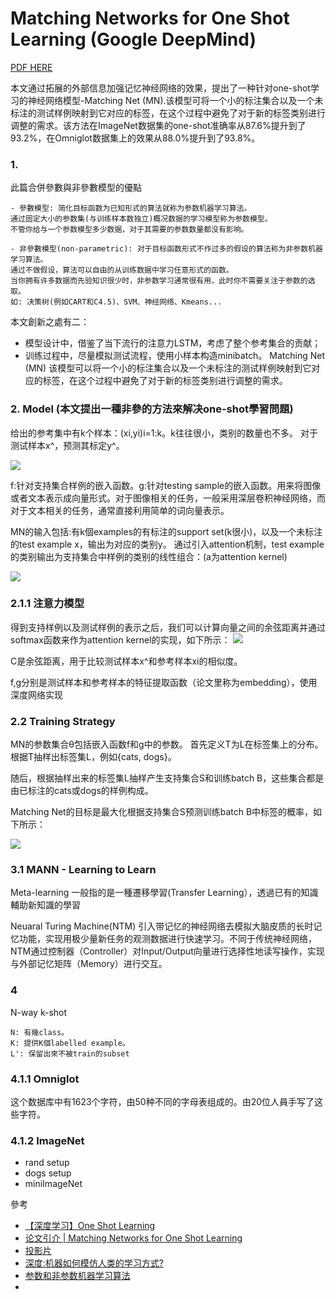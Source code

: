 # Matching Networks for One Shot Learning (Google DeepMind)
[PDF HERE](https://arxiv.org/pdf/1606.04080.pdf)

本文通过拓展的外部信息加强记忆神经网络的效果，提出了一种针对one-shot学习的神经网络模型-Matching Net (MN).该模型可将一个小的标注集合以及一个未标注的测试样例映射到它对应的标签，在这个过程中避免了对于新的标签类别进行调整的需求。该方法在ImageNet数据集的one-shot准确率从87.6%提升到了93.2%，在Omniglot数据集上的效果从88.0%提升到了93.8%。

### 1. 

此篇合併參數與非參數模型的優點
```
- 參數模型: 简化目标函数为已知形式的算法就称为参数机器学习算法。
通过固定大小的参数集(与训练样本数独立)概况数据的学习模型称为参数模型。
不管你给与一个参数模型多少数据，对于其需要的参数数量都没有影响。

- 非參數模型(non-parametric): 对于目标函数形式不作过多的假设的算法称为非参数机器学习算法。
通过不做假设，算法可以自由的从训练数据中学习任意形式的函数。
当你拥有许多数据而先验知识很少时，非参数学习通常很有用，此时你不需要关注于参数的选取。
如: 决策树(例如CART和C4.5)、SVM、神经网络、Kmeans...
```

本文創新之處有二： 
- 模型设计中，借鉴了当下流行的注意力LSTM，考虑了整个参考集合的贡献； 
- 训练过程中，尽量模拟测试流程，使用小样本构造minibatch。
Matching Net (MN) 该模型可以将一个小的标注集合以及一个未标注的测试样例映射到它对应的标签，在这个过程中避免了对于新的标签类别进行调整的需求。


### 2. Model (本文提出一種非參的方法來解决one-shot學習問題)

给出的参考集中有k个样本：(xi,yi)i=1:k。k往往很小，类别的数量也不多。 对于测试样本x^，预测其标定y^。

![](http://read.html5.qq.com/image?src=forum&q=5&r=0&imgflag=7&imageUrl=http://mmbiz.qpic.cn/mmbiz/G3dAicUK7RSL69ict9U1UsiciaQHSI3hwoZmPVZia8dLgdfPqI8ibCLicR9q8lmP130wC1MvoFDZPEBXYrxkicWicn1pEpA/0?wx_fmt=png)

f:针对支持集合样例的嵌入函数。g:针对testing sample的嵌入函数。用来将图像或者文本表示成向量形式。对于图像相关的任务，一般采用深层卷积神经网络，而对于文本相关的任务，通常直接利用简单的词向量表示。


MN的输入包括:有k個examples的有标注的support set(k很小)，以及一个未标注的test example x，输出为对应的类别y。
通过引入attention机制，test example的类别输出为支持集合中样例的类别的线性组合：(a为attention kernel)

![](http://read.html5.qq.com/image?src=forum&q=5&r=0&imgflag=7&imageUrl=http://mmbiz.qpic.cn/mmbiz/G3dAicUK7RSL69ict9U1UsiciaQHSI3hwoZmkCRG3iaCFpCxaC4Zgjp8WXO1YNBGMXthvsVZcZNTQtCjV5oRdk224hw/0?wx_fmt=png)

### 2.1.1 注意力模型
得到支持样例以及测试样例的表示之后，我们可以计算向量之间的余弦距离并通过softmax函数来作为attention kernel的实现，如下所示：
![](http://read.html5.qq.com/image?src=forum&q=5&r=0&imgflag=7&imageUrl=http://mmbiz.qpic.cn/mmbiz/G3dAicUK7RSL69ict9U1UsiciaQHSI3hwoZmc9EnZibrDI10X8CordKiaxzliaiblvK4av6NCT2VgEsFqfxX76wsSUrtAA/0?wx_fmt=png)

C是余弦距离，用于比较测试样本x^和参考样本xi的相似度。

f,g分别是测试样本和参考样本的特征提取函数（论文里称为embedding），使用深度网络实现

### 2.2 Training Strategy
MN的参数集合θ包括嵌入函数f和g中的参数。
首先定义T为L在标签集上的分布。根据T抽样出标签集L，例如{cats, dogs}。

随后，根据抽样出来的标签集L抽样产生支持集合S和训练batch B，这些集合都是由已标注的cats或dogs的样例构成。

Matching Net的目标是最大化根据支持集合S预测训练batch B中标签的概率，如下所示：

![](http://read.html5.qq.com/image?src=forum&q=5&r=0&imgflag=7&imageUrl=http://mmbiz.qpic.cn/mmbiz/G3dAicUK7RSL69ict9U1UsiciaQHSI3hwoZmyibIcnoTymlCQRkNGkibwAId5tN4ibbGLEicPn74Jt5sX0utxhNALoYxlA/0?wx_fmt=png)

### 3.1 MANN - Learning to Learn
Meta-learning 一般指的是一種遷移學習(Transfer Learning），透過已有的知識輔助新知識的學習

Neuaral Turing Machine(NTM) 引入带记忆的神经网络去模拟大脑皮质的长时记忆功能，实现用极少量新任务的观测数据进行快速学习。不同于传统神经网络，NTM通过控制器（Controller）对Input/Output向量进行选择性地读写操作，实现与外部记忆矩阵（Memory）进行交互。

### 4
N-way k-shot
```
N: 有幾class。
K: 提供K個labelled example。
L': 保留出來不被train的subset
```

### 4.1.1 Omniglot
这个数据库中有1623个字符，由50种不同的字母表组成的。由20位人員手写了这些字符。

### 4.1.2 ImageNet
+ rand setup
+ dogs setup
+ miniImageNet

參考
+ [【深度学习】One Shot Learning](http://blog.csdn.net/shenxiaolu1984/article/details/53129937)
+ [论文引介 | Matching Networks for One Shot Learning](http://chuansong.me/n/371517551454?jdfwkey=umt172)
+ [投影片](https://www.slideshare.net/KazukiFujikawa/matching-networks-for-one-shot-learning-71257100)
+ [深度:机器如何模仿人类的学习方式?](http://www.sohu.com/a/113603719_114877)
+ [参数和非参数机器学习算法](http://shujuren.org/article/106.html)
+ 
